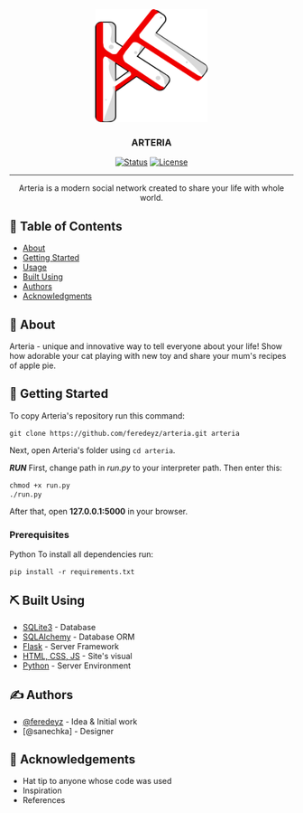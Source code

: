 <p align="center">
  <a href="" rel="noopener">
 <img width=200px height=200px src="app/static/styles/images/arteria-logo.png" alt="Project logo"></a>
</p>

<h3 align="center">ARTERIA</h3>

<div align="center">

[![Status](https://img.shields.io/badge/status-build-success.svg)]()
[![License](https://img.shields.io/badge/license-MIT-blue.svg)](/LICENSE)

</div>

---

<p align="center"> Arteria is a modern social network created to share your life with whole world.
    <br> 
</p>

## 📝 Table of Contents

- [About](#about)
- [Getting Started](#getting_started)
- [Usage](#usage)
- [Built Using](#built_using)
- [Authors](#authors)
- [Acknowledgments](#acknowledgement)

## 🧐 About <a name = "about"></a>

Arteria - unique and innovative way to tell everyone about your life! Show how adorable your cat playing with new toy and share your mum's recipes of apple pie.

## 🏁 Getting Started <a name = "getting_started"></a>

To copy Arteria's repository run this command:
```
git clone https://github.com/feredeyz/arteria.git arteria
```
Next, open Arteria's folder using `cd arteria`.

***RUN***
First, change path in *run.py* to your interpreter path. Then enter this:
```
chmod +x run.py
./run.py
```
After that, open **127.0.0.1:5000** in your browser.

### Prerequisites

Python
To install all dependencies run:
```
pip install -r requirements.txt
```

## ⛏️ Built Using <a name = "built_using"></a>

- [SQLite3](https://www.sqlite.org/) - Database
- [SQLAlchemy](https://www.sqlalchemy.org/) - Database ORM
- [Flask](https://flask.palletsprojects.com/en/stable/) - Server Framework
- [HTML, CSS, JS](https://en.wikipedia.org/wiki/HTML) - Site's visual
- [Python](https://www.python.org/) - Server Environment

## ✍️ Authors <a name = "authors"></a>

- [@feredeyz](https://github.com/feredeyz) - Idea & Initial work
- [@sanechka] - Designer

## 🎉 Acknowledgements <a name = "acknowledgement"></a>

- Hat tip to anyone whose code was used
- Inspiration
- References
